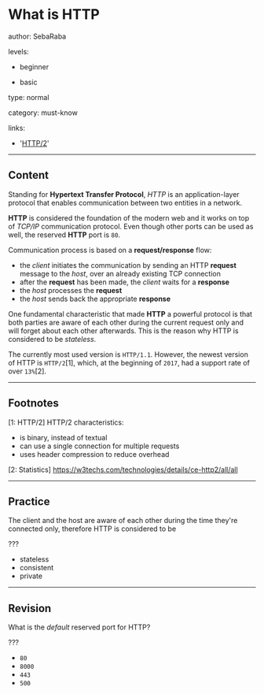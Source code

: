 # What is HTTP
author: SebaRaba

levels:

  - beginner

  - basic

type: normal

category: must-know

links:

  - '[HTTP/2](https://http2.github.io/)'

---
## Content

Standing for **Hypertext Transfer Protocol**, *HTTP* is an application-layer protocol that enables communication between two entities in a network.

**HTTP** is considered the foundation of the modern web and it works on top of *TCP/IP* communication protocol. Even though other ports can be used as well, the reserved **HTTP** port is `80`.

Communication process is based on a **request/response** flow:
- the *client* initiates the communication by sending an HTTP **request** message to the *host*, over an already existing TCP connection
- after the **request** has been made, the *client* waits for a **response**
- the *host* processes the **request**
- the *host* sends back the appropriate **response**

One fundamental characteristic that made **HTTP** a powerful protocol is that both parties are aware of each other during the current request only and will forget about each other afterwards. This is the reason why HTTP is considered to be *stateless*.

The currently most used version is `HTTP/1.1`. However, the newest version of HTTP is `HTTP/2`[1], which, at the beginning of `2017`, had a support rate of over `13%`[2].

---
## Footnotes

[1: HTTP/2]
HTTP/2 characteristics:
 - is binary, instead of textual
 - can use a single connection for multiple requests
 - uses header compression to reduce overhead

[2: Statistics]
https://w3techs.com/technologies/details/ce-http2/all/all

---
## Practice

The client and the host are aware of each other during the time they're connected only, therefore HTTP is considered to be

???

* stateless
* consistent
* private

---
## Revision

What is the *default* reserved port for HTTP?

???

* `80`
* `8000`
* `443`
* `500`
